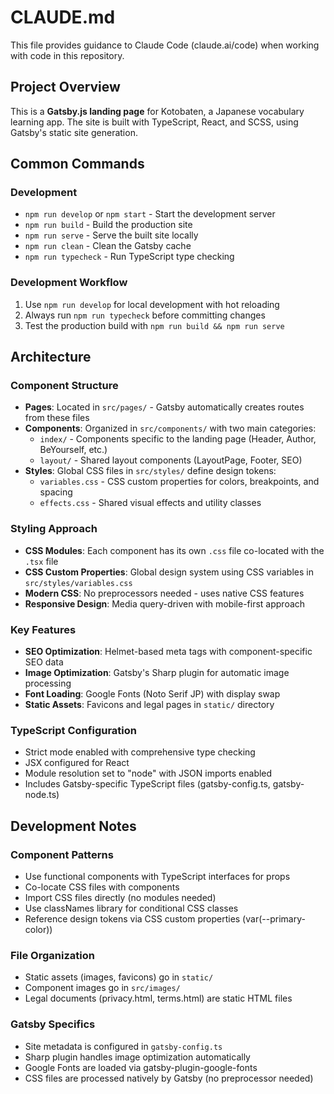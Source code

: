 # CLAUDE.md

This file provides guidance to Claude Code (claude.ai/code) when working with code in this repository.

## Project Overview

This is a **Gatsby.js landing page** for Kotobaten, a Japanese vocabulary learning app. The site is built with TypeScript, React, and SCSS, using Gatsby's static site generation.

## Common Commands

### Development
- `npm run develop` or `npm start` - Start the development server
- `npm run build` - Build the production site
- `npm run serve` - Serve the built site locally
- `npm run clean` - Clean the Gatsby cache
- `npm run typecheck` - Run TypeScript type checking

### Development Workflow
1. Use `npm run develop` for local development with hot reloading
2. Always run `npm run typecheck` before committing changes
3. Test the production build with `npm run build && npm run serve`

## Architecture

### Component Structure
- **Pages**: Located in `src/pages/` - Gatsby automatically creates routes from these files
- **Components**: Organized in `src/components/` with two main categories:
  - `index/` - Components specific to the landing page (Header, Author, BeYourself, etc.)
  - `layout/` - Shared layout components (LayoutPage, Footer, SEO)
- **Styles**: Global CSS files in `src/styles/` define design tokens:
  - `variables.css` - CSS custom properties for colors, breakpoints, and spacing
  - `effects.css` - Shared visual effects and utility classes

### Styling Approach
- **CSS Modules**: Each component has its own `.css` file co-located with the `.tsx` file
- **CSS Custom Properties**: Global design system using CSS variables in `src/styles/variables.css`
- **Modern CSS**: No preprocessors needed - uses native CSS features
- **Responsive Design**: Media query-driven with mobile-first approach

### Key Features
- **SEO Optimization**: Helmet-based meta tags with component-specific SEO data
- **Image Optimization**: Gatsby's Sharp plugin for automatic image processing
- **Font Loading**: Google Fonts (Noto Serif JP) with display swap
- **Static Assets**: Favicons and legal pages in `static/` directory

### TypeScript Configuration
- Strict mode enabled with comprehensive type checking
- JSX configured for React
- Module resolution set to "node" with JSON imports enabled
- Includes Gatsby-specific TypeScript files (gatsby-config.ts, gatsby-node.ts)

## Development Notes

### Component Patterns
- Use functional components with TypeScript interfaces for props
- Co-locate CSS files with components
- Import CSS files directly (no modules needed)
- Use classNames library for conditional CSS classes
- Reference design tokens via CSS custom properties (var(--primary-color))

### File Organization
- Static assets (images, favicons) go in `static/`
- Component images go in `src/images/`
- Legal documents (privacy.html, terms.html) are static HTML files

### Gatsby Specifics
- Site metadata is configured in `gatsby-config.ts`
- Sharp plugin handles image optimization automatically
- Google Fonts are loaded via gatsby-plugin-google-fonts
- CSS files are processed natively by Gatsby (no preprocessor needed)